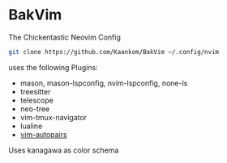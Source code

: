 # BakVim
The Chickentastic Neovim Config

```bash
git clone https://github.com/Kaankom/BakVim ~/.config/nvim
```
uses the following Plugins:
  - mason, mason-lspconfig, nvim-lspconfig, none-ls
  - treesitter
  - telescope
  - neo-tree
  - vim-tmux-navigator
  - lualine
  - [vim-autopairs](https://github.com/windwp/nvim-autopairs)

Uses kanagawa as color schema
